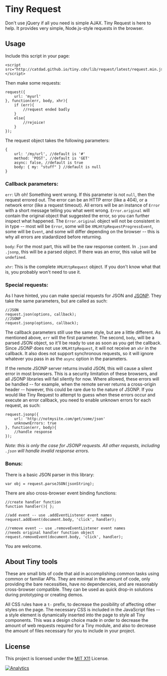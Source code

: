 # Tiny Request

Don't use jQuery if all you need is simple AJAX. Tiny Request is here to help. It provides very simple, Node.js-style requests in the browser.

## Usage

Include this script in your page:
    
    <script src="http://catdad.github.io/tiny.cdn/lib/request/latest/request.min.js"></script>
    
Then make some requests:

	request({
		url: 'myurl'
	}, function(err, body, xhr){
		if (err){
			//request ended badly
		}
		else{
			//rejoice!
		}
	});

The request object takes the following parameters:

	{
		url: '/my/url', //default is '#'
		method: 'POST', //default is 'GET'
		async: false, //default is true
		body: { my: "stuff" } //default is null
	}

### Callback parameters:

`err`: Uh oh! Something went wrong. If this parameter is not `null`, then the request errored out. The error can be an HTTP error (like a 404), or a network error (like a request timeout). All errors will be an instance of `Error` with a short message telling you what went wrong. `Error.original` will contain the original object that suggested the error, so you can further inspect what happened. The `Error.original` object will not be consistent in in type -- most will be `Error`, some will be `XMLHttpRequestProgressEvent`, some will be `Event`, and some will differ depending on the browser -- this is why all errors are stadardized before returning.

`body`: For the most part, this will be the raw response content. In `.json` and `.jsonp`, this will be a parsed object. If there was an error, this value will be `undefined`.

`xhr`: This is the complete `XMLHttpRequest` object. If you don't know what that is, you probably won't need to use it.

### Special requests:

As I have hinted, you can make special requests for JSON and [JSONP](http://json-p.org/). They take the same parameters, but are called as such:

	//JSON
	request.json(options, callback);
	//JSONP
	request.jsonp(options, callback);

The callback parameters still use the same style, but are a little different. As mentioned above, `err` will the first parameter. The second, `body`, will be a parsed JSON object, so it'll be ready to use as soon as you get the callback. Since JSONP does not use `XMLHttpRequest`, it will not receive an `xhr` in the callback. It also does not support synchronous requests, so it will ignore whatever you pass in as the `async` option in the parameters.

If the remote JSONP server returns invalid JSON, this will cause a silent error in most browsers. This is a security limitation of these browsers, and all JSONP libraries will fail silently for now. Where allowed, these errors will be handled -- for example, when the remote server returns a cross-origin header -- however, this could be rare due to the nature of JSONP. If you would like Tiny Request to attempt to guess when these errors occur and execute an error callback, you need to enable unknown errors for each request, as such:

	request.jsonp({
		url: 'http://notmysite.com/get/some/json'
		unknownErrors: true
	}, function(err, body){
		//handle response
	});
	
_Note: this is only the case for JSONP requests. All other requests, including `.json` will handle invalid response errors._

### Bonus:

There is a basic JSON parser in this library:

	var obj = request.parseJSON(jsonString);

There are also cross-browser event binding functions:

    //create handler function
    function handler(){ };
    
    //add event -- use .addEventListener event names
    request.addEvent(document.body, 'click', handler);
    
    //remove event -- use .removeEventListener event names
    //needs original handler function object
    request.removeEvent(document.body, 'click', handler);

You are welcome.

## About Tiny tools

These are small bits of code that aid in accomplishing common tasks using common or familiar APIs. They are minimal in the amount of code, only providing the bare necessities, have no dependencies, and are reasonably cross-browser compatible. They can be used as quick drop-in solutions during prototyping or creating demos.

All CSS rules have a `t-` prefix, to decrease the posibility of affecting other styles on the page. The necessary CSS is included in the JavaScript files -- a style element is dynamically inserted into the page to style all Tiny components. This was a design choice made in order to decrease the amount of web requests required for a Tiny module, and also to decrease the amount of files necessary for you to include in your project.

## License

This project is licensed under the [MIT X11](http://opensource.org/licenses/MIT) License.

[![Analytics](https://ga-beacon.appspot.com/UA-17159207-7/tiny-request/readme)](https://github.com/igrigorik/ga-beacon)
